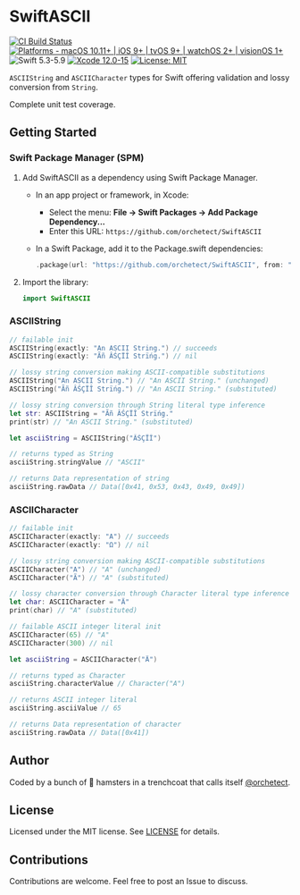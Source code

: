 # SwiftASCII

[![CI Build Status](https://github.com/orchetect/SwiftASCII/actions/workflows/build.yml/badge.svg)](https://github.com/orchetect/SwiftASCII/actions/workflows/build.yml) [![Platforms - macOS 10.11+ | iOS 9+ | tvOS 9+ | watchOS 2+ | visionOS 1+](https://img.shields.io/badge/platforms-macOS%2010.11+%20|%20iOS%209+%20|%20tvOS%209+%20|%20watchOS%202+%20|%20visionOS%201+-lightgrey.svg?style=flat)](https://developer.apple.com/swift) ![Swift 5.3-5.9](https://img.shields.io/badge/Swift-5.3–5.9-orange.svg?style=flat) [![Xcode 12.0-15](https://img.shields.io/badge/Xcode-12.0–15-blue.svg?style=flat)](https://developer.apple.com/swift) [![License: MIT](http://img.shields.io/badge/license-MIT-lightgrey.svg?style=flat)](https://github.com/orchetect/SwiftASCII/blob/main/LICENSE)

`ASCIIString` and `ASCIICharacter` types for Swift offering validation and lossy conversion from `String`.

Complete unit test coverage.

## Getting Started

### Swift Package Manager (SPM)

1. Add SwiftASCII as a dependency using Swift Package Manager.

   - In an app project or framework, in Xcode:

     - Select the menu: **File → Swift Packages → Add Package Dependency...**
     - Enter this URL: `https://github.com/orchetect/SwiftASCII`

   - In a Swift Package, add it to the Package.swift dependencies:

     ```swift
     .package(url: "https://github.com/orchetect/SwiftASCII", from: "1.1.0")
     ```

2. Import the library:

   ```swift
   import SwiftASCII
   ```

### ASCIIString

```swift
// failable init
ASCIIString(exactly: "An ASCII String.") // succeeds
ASCIIString(exactly: "Ãñ ÂŚÇÏÎ Strïńg.") // nil

// lossy string conversion making ASCII-compatible substitutions
ASCIIString("An ASCII String.") // "An ASCII String." (unchanged)
ASCIIString("Ãñ ÂŚÇÏÎ Strïńg.") // "An ASCII String." (substituted)

// lossy string conversion through String literal type inference
let str: ASCIIString = "Ãñ ÂŚÇÏÎ Strïńg."
print(str) // "An ASCII String." (substituted)
```

```swift
let asciiString = ASCIIString("ÂŚÇÏÎ")

// returns typed as String
asciiString.stringValue // "ASCII"

// returns Data representation of string
asciiString.rawData // Data([0x41, 0x53, 0x43, 0x49, 0x49])
```

### ASCIICharacter

```swift
// failable init
ASCIICharacter(exactly: "A") // succeeds
ASCIICharacter(exactly: "Ω") // nil

// lossy string conversion making ASCII-compatible substitutions
ASCIICharacter("A") // "A" (unchanged)
ASCIICharacter("Ã") // "A" (substituted)

// lossy character conversion through Character literal type inference
let char: ASCIICharacter = "Ä"
print(char) // "A" (substituted)

// failable ASCII integer literal init
ASCIICharacter(65) // "A"
ASCIICharacter(300) // nil
```

```swift
let asciiString = ASCIICharacter("Ä")

// returns typed as Character
asciiString.characterValue // Character("A")

// returns ASCII integer literal
asciiString.asciiValue // 65

// returns Data representation of character
asciiString.rawData // Data([0x41])
```

## Author

Coded by a bunch of 🐹 hamsters in a trenchcoat that calls itself [@orchetect](https://github.com/orchetect).

## License

Licensed under the MIT license. See [LICENSE](https://github.com/orchetect/SwiftASCII/blob/master/LICENSE) for details.

## Contributions

Contributions are welcome. Feel free to post an Issue to discuss.
